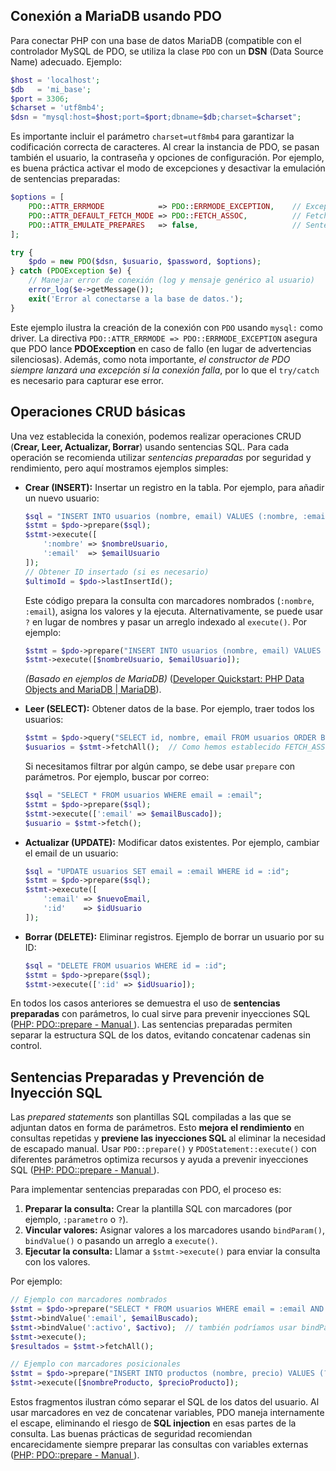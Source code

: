 ## Conexión a MariaDB usando PDO  
Para conectar PHP con una base de datos MariaDB (compatible con el controlador MySQL de PDO, se utiliza la clase `PDO` con un **DSN** (Data Source Name) adecuado. Ejemplo:  
```php
$host = 'localhost';  
$db   = 'mi_base';  
$port = 3306;  
$charset = 'utf8mb4';  
$dsn = "mysql:host=$host;port=$port;dbname=$db;charset=$charset";
```  
Es importante incluir el parámetro `charset=utf8mb4` para garantizar la codificación correcta de caracteres. Al crear la instancia de PDO, se pasan también el usuario, la contraseña y opciones de configuración. Por ejemplo, es buena práctica activar el modo de excepciones y desactivar la emulación de sentencias preparadas:  
```php
$options = [
    PDO::ATTR_ERRMODE            => PDO::ERRMODE_EXCEPTION,    // Excepciones en caso de error
    PDO::ATTR_DEFAULT_FETCH_MODE => PDO::FETCH_ASSOC,          // Fetch por defecto en array asociativo
    PDO::ATTR_EMULATE_PREPARES   => false,                     // Sentencias preparadas reales
];

try {
    $pdo = new PDO($dsn, $usuario, $password, $options);
} catch (PDOException $e) {
    // Manejar error de conexión (log y mensaje genérico al usuario)
    error_log($e->getMessage());
    exit('Error al conectarse a la base de datos.');
}
```  
Este ejemplo ilustra la creación de la conexión con `PDO` usando `mysql:` como driver. La directiva `PDO::ATTR_ERRMODE => PDO::ERRMODE_EXCEPTION` asegura que PDO lance **PDOException** en caso de fallo (en lugar de advertencias silenciosas). Además, como nota importante, *el constructor de PDO siempre lanzará una excepción si la conexión falla*, por lo que el `try/catch` es necesario para capturar ese error. 

## Operaciones CRUD básicas  
Una vez establecida la conexión, podemos realizar operaciones CRUD (**Crear, Leer, Actualizar, Borrar**) usando sentencias SQL. Para cada operación se recomienda utilizar *sentencias preparadas* por seguridad y rendimiento, pero aquí mostramos ejemplos simples:

- **Crear (INSERT):** Insertar un registro en la tabla. Por ejemplo, para añadir un nuevo usuario:  
  ```php
  $sql = "INSERT INTO usuarios (nombre, email) VALUES (:nombre, :email)";
  $stmt = $pdo->prepare($sql);
  $stmt->execute([
      ':nombre' => $nombreUsuario,
      ':email'  => $emailUsuario
  ]);
  // Obtener ID insertado (si es necesario)
  $ultimoId = $pdo->lastInsertId();
  ```  
  Este código prepara la consulta con marcadores nombrados (`:nombre`, `:email`), asigna los valores y la ejecuta. Alternativamente, se puede usar `?` en lugar de nombres y pasar un arreglo indexado al `execute()`. Por ejemplo:  
  ```php
  $stmt = $pdo->prepare("INSERT INTO usuarios (nombre, email) VALUES (?, ?)");
  $stmt->execute([$nombreUsuario, $emailUsuario]);
  ```  
  *(Basado en ejemplos de MariaDB)* ([Developer Quickstart: PHP Data Objects and MariaDB | MariaDB](https://mariadb.com/resources/blog/developer-quickstart-php-data-objects-and-mariadb/)).

- **Leer (SELECT):** Obtener datos de la base. Por ejemplo, traer todos los usuarios:  
  ```php
  $stmt = $pdo->query("SELECT id, nombre, email FROM usuarios ORDER BY id DESC");
  $usuarios = $stmt->fetchAll();  // Como hemos establecido FETCH_ASSOC, fetchAll() retorna array asociativo
  ```  
  Si necesitamos filtrar por algún campo, se debe usar `prepare` con parámetros. Por ejemplo, buscar por correo:  
  ```php
  $sql = "SELECT * FROM usuarios WHERE email = :email";
  $stmt = $pdo->prepare($sql);
  $stmt->execute([':email' => $emailBuscado]);
  $usuario = $stmt->fetch();
  ```  

- **Actualizar (UPDATE):** Modificar datos existentes. Por ejemplo, cambiar el email de un usuario:  
  ```php
  $sql = "UPDATE usuarios SET email = :email WHERE id = :id";
  $stmt = $pdo->prepare($sql);
  $stmt->execute([
      ':email' => $nuevoEmail,
      ':id'    => $idUsuario
  ]);
  ```  

- **Borrar (DELETE):** Eliminar registros. Ejemplo de borrar un usuario por su ID:  
  ```php
  $sql = "DELETE FROM usuarios WHERE id = :id";
  $stmt = $pdo->prepare($sql);
  $stmt->execute([':id' => $idUsuario]);
  ```  

En todos los casos anteriores se demuestra el uso de **sentencias preparadas** con parámetros, lo cual sirve para prevenir inyecciones SQL ([PHP: PDO::prepare - Manual ](https://www.php.net/manual/es/pdo.prepare.php)). Las sentencias preparadas permiten separar la estructura SQL de los datos, evitando concatenar cadenas sin control. 

## Sentencias Preparadas y Prevención de Inyección SQL  
Las *prepared statements* son plantillas SQL compiladas a las que se adjuntan datos en forma de parámetros. Esto **mejora el rendimiento** en consultas repetidas y **previene las inyecciones SQL** al eliminar la necesidad de escapado manual. Usar `PDO::prepare()` y `PDOStatement::execute()` con diferentes parámetros optimiza recursos y ayuda a prevenir inyecciones SQL ([PHP: PDO::prepare - Manual ](https://www.php.net/manual/es/pdo.prepare.php)). 

Para implementar sentencias preparadas con PDO, el proceso es:  
1. **Preparar la consulta:** Crear la plantilla SQL con marcadores (por ejemplo, `:parametro` o `?`).  
2. **Vincular valores:** Asignar valores a los marcadores usando `bindParam()`, `bindValue()` o pasando un arreglo a `execute()`.  
3. **Ejecutar la consulta:** Llamar a `$stmt->execute()` para enviar la consulta con los valores.  

Por ejemplo:  
```php
// Ejemplo con marcadores nombrados
$stmt = $pdo->prepare("SELECT * FROM usuarios WHERE email = :email AND activo = :activo");
$stmt->bindValue(':email', $emailBuscado);
$stmt->bindValue(':activo', $activo);  // también podríamos usar bindParam
$stmt->execute();
$resultados = $stmt->fetchAll();

// Ejemplo con marcadores posicionales
$stmt = $pdo->prepare("INSERT INTO productos (nombre, precio) VALUES (?, ?)");
$stmt->execute([$nombreProducto, $precioProducto]);
```
Estos fragmentos ilustran cómo separar el SQL de los datos del usuario. Al usar marcadores en vez de concatenar variables, PDO maneja internamente el escape, eliminando el riesgo de **SQL injection** en esas partes de la consulta. Las buenas prácticas de seguridad recomiendan encarecidamente siempre preparar las consultas con variables externas ([PHP: PDO::prepare - Manual ](https://www.php.net/manual/es/pdo.prepare.php)).